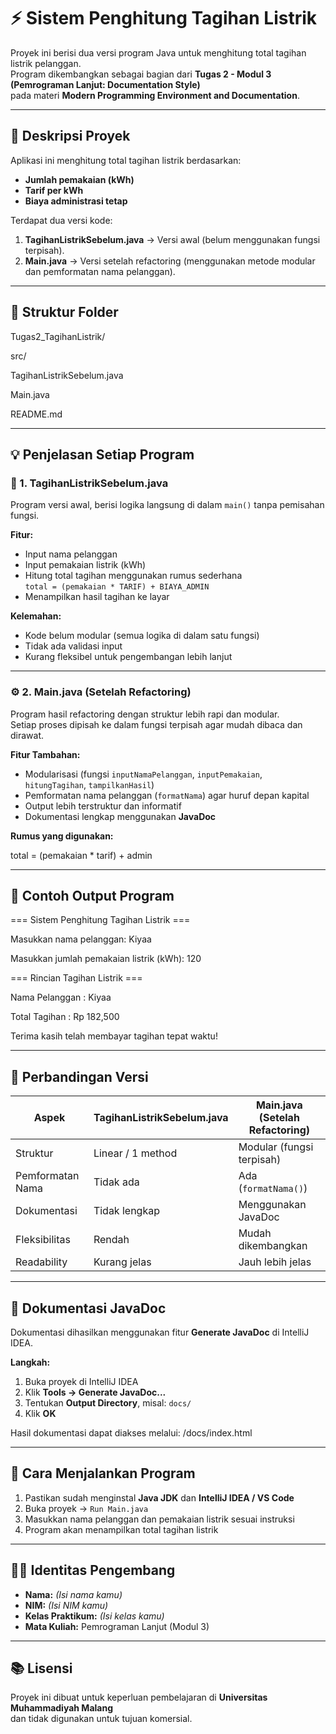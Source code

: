 # ⚡ Sistem Penghitung Tagihan Listrik

Proyek ini berisi dua versi program Java untuk menghitung total tagihan listrik pelanggan.  
Program dikembangkan sebagai bagian dari **Tugas 2 - Modul 3 (Pemrograman Lanjut: Documentation Style)**  
pada materi **Modern Programming Environment and Documentation**.

---

## 📘 Deskripsi Proyek

Aplikasi ini menghitung total tagihan listrik berdasarkan:
- **Jumlah pemakaian (kWh)**
- **Tarif per kWh**
- **Biaya administrasi tetap**

Terdapat dua versi kode:
1. **TagihanListrikSebelum.java** → Versi awal (belum menggunakan fungsi terpisah).
2. **Main.java** → Versi setelah refactoring (menggunakan metode modular dan pemformatan nama pelanggan).

---

## 🧩 Struktur Folder

Tugas2_TagihanListrik/

src/

TagihanListrikSebelum.java

Main.java

README.md


---

## 💡 Penjelasan Setiap Program

### 🧾 1. TagihanListrikSebelum.java

Program versi awal, berisi logika langsung di dalam `main()` tanpa pemisahan fungsi.

**Fitur:**
- Input nama pelanggan
- Input pemakaian listrik (kWh)
- Hitung total tagihan menggunakan rumus sederhana  
  `total = (pemakaian * TARIF) + BIAYA_ADMIN`
- Menampilkan hasil tagihan ke layar

**Kelemahan:**
- Kode belum modular (semua logika di dalam satu fungsi)
- Tidak ada validasi input
- Kurang fleksibel untuk pengembangan lebih lanjut

---

### ⚙️ 2. Main.java (Setelah Refactoring)

Program hasil refactoring dengan struktur lebih rapi dan modular.  
Setiap proses dipisah ke dalam fungsi terpisah agar mudah dibaca dan dirawat.

**Fitur Tambahan:**
- Modularisasi (fungsi `inputNamaPelanggan`, `inputPemakaian`, `hitungTagihan`, `tampilkanHasil`)
- Pemformatan nama pelanggan (`formatNama`) agar huruf depan kapital
- Output lebih terstruktur dan informatif
- Dokumentasi lengkap menggunakan **JavaDoc**

**Rumus yang digunakan:**

total = (pemakaian * tarif) + admin


---

## 🧠 Contoh Output Program

=== Sistem Penghitung Tagihan Listrik ===

Masukkan nama pelanggan: Kiyaa

Masukkan jumlah pemakaian listrik (kWh): 120

=== Rincian Tagihan Listrik ===

Nama Pelanggan : Kiyaa

Total Tagihan : Rp 182,500

Terima kasih telah membayar tagihan tepat waktu!


---

## 🧩 Perbandingan Versi

| Aspek | TagihanListrikSebelum.java | Main.java (Setelah Refactoring) |
|-------|------------------------------|----------------------------------|
| Struktur | Linear / 1 method | Modular (fungsi terpisah) |
| Pemformatan Nama | Tidak ada | Ada (`formatNama()`) |
| Dokumentasi | Tidak lengkap | Menggunakan JavaDoc |
| Fleksibilitas | Rendah | Mudah dikembangkan |
| Readability | Kurang jelas | Jauh lebih jelas |

---

## 🧾 Dokumentasi JavaDoc

Dokumentasi dihasilkan menggunakan fitur **Generate JavaDoc** di IntelliJ IDEA.

**Langkah:**
1. Buka proyek di IntelliJ IDEA
2. Klik **Tools → Generate JavaDoc...**
3. Tentukan **Output Directory**, misal: `docs/`
4. Klik **OK**

Hasil dokumentasi dapat diakses melalui:
/docs/index.html


---

## 🧰 Cara Menjalankan Program

1. Pastikan sudah menginstal **Java JDK** dan **IntelliJ IDEA / VS Code**
2. Buka proyek → `Run Main.java`
3. Masukkan nama pelanggan dan pemakaian listrik sesuai instruksi
4. Program akan menampilkan total tagihan listrik

---

## 👨‍💻 Identitas Pengembang
- **Nama:** _(Isi nama kamu)_
- **NIM:** _(Isi NIM kamu)_
- **Kelas Praktikum:** _(Isi kelas kamu)_
- **Mata Kuliah:** Pemrograman Lanjut (Modul 3)

---

## 📚 Lisensi
Proyek ini dibuat untuk keperluan pembelajaran di **Universitas Muhammadiyah Malang**  
dan tidak digunakan untuk tujuan komersial.

